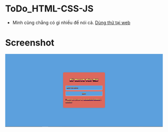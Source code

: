 # ToDo_HTML-CSS-JS
* Mình cũng chẳng có gì nhiều để nói cả. [Dùng thử tại web](https://kudovisual.github.io/tools/play/ToDo)
# Screenshot
![screenshot](screenshot.png)